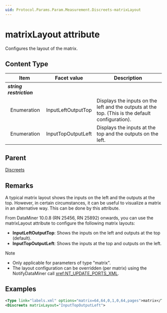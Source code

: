 ```yaml
---
uid: Protocol.Params.Param.Measurement.Discreets-matrixLayout
---
```


# matrixLayout attribute

Configures the layout of the matrix.

## Content Type

|Item|Facet value|Description|
|--- |--- |--- |
|***string restriction***|||
|&nbsp;&nbsp;Enumeration|InputLeftOutputTop|Displays the inputs on the left and the outputs at the top. (This is the default configuration).|
|&nbsp;&nbsp;Enumeration|InputTopOutputLeft|Displays the inputs at the top and the outputs on the left.|

## Parent

[Discreets](xref:Protocol.Params.Param.Measurement.Discreets)

## Remarks

A typical matrix layout shows the inputs on the left and the outputs at the top. However, in certain circumstances, it can be useful to visualize a matrix in an alternative way. This can be done by this attribute.

From DataMiner 10.0.8 (RN 25456, RN 25892) onwards, you can use the matrixLayout attribute to configure the following matrix layouts:

- **InputLeftOutputTop**: Shows the inputs on the left and outputs at the top (default).
- **InputTopOutputLeft**: Shows the inputs at the top and outputs on the left.

> [!NOTE]
>
> - Only applicable for parameters of type "matrix".
> - The layout configuration can be overridden (per matrix) using the NotifyDataMiner call <xref:NT_UPDATE_PORTS_XML>.

## Examples

```xml
<Type link="labels.xml" options="matrix=64,64,0,1,0,64,pages">matrix</Type>
<Discreets matrixLayout="InputTopOutputLeft">
```
